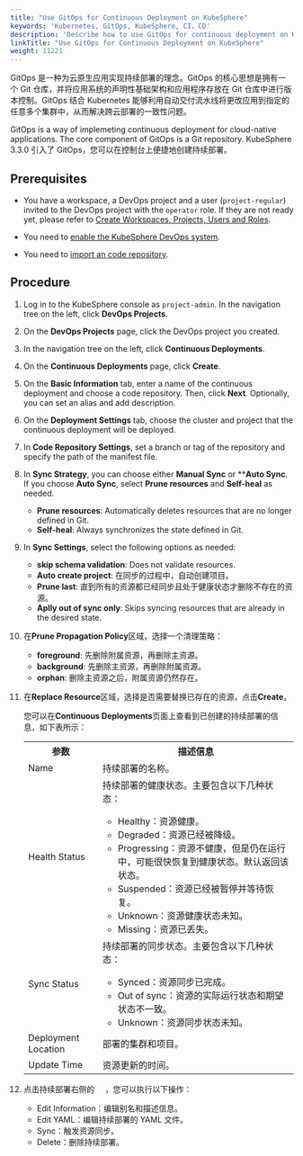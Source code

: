```yaml
---
title: "Use GitOps for Continuous Deployment on KubeSphere"
keywords: 'Kubernetes, GitOps, KubeSphere, CI，CD'
description: 'Describe how to use GitOps for continuous deployment on KubeSphere.'
linkTitle: "Use GitOps for Continuous Deployment on KubeSphere"
weight: 11221
---
```

GitOps 是一种为云原生应用实现持续部署的理念。GitOps 的核心思想是拥有一个 Git 仓库，并将应用系统的声明性基础架构和应用程序存放在 Git 仓库中进行版本控制。GitOps 结合 Kubernetes 能够利用自动交付流水线将更改应用到指定的任意多个集群中，从而解决跨云部署的一致性问题。

GitOps is a way of implemeting continuous deployment for cloud-native applications. The core component of GitOps is a Git repository. 
KubeSphere 3.3.0 引入了 GitOps，您可以在控制台上便捷地创建持续部署。

## Prerequisites

- You have a workspace, a DevOps project and a user (`project-regular`) invited to the DevOps project with the `operator` role. If they are not ready yet, please refer to [Create Workspaces, Projects, Users and Roles](../../../../quick-start/create-workspace-and-project/).

- You need to [enable the KubeSphere DevOps system](../../../../pluggable-components/devops/).

- You need to [import an code repository](../../../../devops-user-guide/how-to-use/code-repositories/import-code-repositories/).

## Procedure

1. Log in to the KubeSphere console as `project-admin`. In the navigation tree on the left, click **DevOps Projects**.

2. On the **DevOps Projects** page, click the DevOps project you created.

3. In the navigation tree on the left, click **Continuous Deployments**.

4. On the **Continuous Deployments** page, click **Create**.

5. On the **Basic Information** tab, enter a name of the continuous deployment and choose a code repository. Then, click **Next**. Optionally, you can set an alias and add description.

6. On the **Deployment Settings** tab, choose the cluster and project that the continuous deployment will be deployed.

7. In **Code Repository Settings**, set a branch or tag of the repository and specify the path of the manifest file.

8. In **Sync Strategy**, you can choose either **Manual Sync** or ****Auto Sync**. If you choose **Auto Sync**, select **Prune resources** and **Self-heal** as needed. 

    - **Prune resources**: Automatically deletes resources that are no longer defined in Git.
    - **Self-heal**: Always synchronizes the state defined in Git.

9. In **Sync Settings**, select the following options as needed:
    - **skip schema validation**: Does not validate resources.
    - **Auto create project**: 在同步的过程中，自动创建项目。
    - **Prune last**: 直到所有的资源都已经同步且处于健康状态才删除不存在的资源。
    - **Aplly out of sync only**: Skips syncing resources that are already in the desired state.

10. 在**Prune Propagation Policy**区域，选择一个清理策略：
    - **foreground**: 先删除附属资源，再删除主资源。
    - **background**: 先删除主资源，再删除附属资源。
    - **orphan**: 删除主资源之后，附属资源仍然存在。

11. 在**Replace Resource**区域，选择是否需要替换已存在的资源，点击**Create**。
    
    您可以在**Continuous Deployments**页面上查看到已创建的持续部署的信息，如下表所示：

    <table>
    <tbody>
      <tr>
      	<th>参数</th>
       	<th>描述信息</th>
      </tr>
      <tr>
        <td>Name</td>
        <td>持续部署的名称。</td>
      </tr>
      <tr>
        <td>Health Status</td>
        <td>持续部署的健康状态。主要包含以下几种状态：<br/>
           <ul>
           <li>Healthy：资源健康。</li>
           <li>Degraded：资源已经被降级。</li>
           <li>Progressing：资源不健康，但是仍在运行中，可能很快恢复到健康状态。默认返回该状态。</li>
           <li>Suspended：资源已经被暂停并等待恢复。</li>
           <li>Unknown：资源健康状态未知。</li>
           <li>Missing：资源已丢失。</li></td>
      </tr>
      <tr>
        <td>Sync Status</td>
        <td>持续部署的同步状态。主要包含以下几种状态：<br/>
           <ul>
           <li>Synced：资源同步已完成。</li>
           <li>Out of sync：资源的实际运行状态和期望状态不一致。</li>
           <li>Unknown：资源同步状态未知。</li></td>
      </tr>
      <tr>
         <td>Deployment Location</td>
        <td>部署的集群和项目。</td>
      </tr>
      <tr>
        <td>Update Time</td>
        <td>资源更新的时间。</td>
      </tr>
    </tbody>
    </table>

12. 点击持续部署右侧的 <img src="/images/docs/common-icons/three-dots.png" width="15" />，您可以执行以下操作：
    - Edit Information：编辑别名和描述信息。
    - Edit YAML：编辑持续部署的 YAML 文件。
    - Sync：触发资源同步。
    - Delete：删除持续部署。